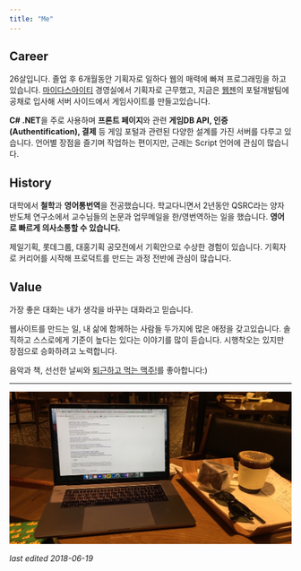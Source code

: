 ```yaml
---
title: "Me"
---
```



## Career

26살입니다. 졸업 후 6개월동안 기획자로 일하다 웹의 매력에 빠져 프로그래밍을 하고있습니다. [마이다스아이티](http://www.midasit.com/) 경영실에서 기획자로 근무했고, 지금은 [웹젠](http://company.webzen.com)의 포털개발팀에 공채로 입사해 서버 사이드에서 게임사이트를 만들고있습니다.

**C# .NET**을 주로 사용하며 **프론트 페이지**와 관련 **게임DB API, 인증(Authentification), 결제** 등 게임 포털과 관련된 다양한 설계를 가진 서버를 다루고 있습니다. 언어별 장점을 즐기며 작업하는 편이지만, 근래는 Script 언어에 관심이 많습니다. 


## History

대학에서 **철학**과 **영어통번역**을 전공했습니다. 학교다니면서 2년동안 QSRC라는 양자 반도체 연구소에서 교수님들의 논문과 업무메일을 한/영번역하는 일을 했습니다. **영어로 빠르게 의사소통할 수 있습니다.** 

제일기획, 롯데그룹, 대홍기획 공모전에서 기획안으로 수상한 경험이 있습니다. 기획자로 커리어를 시작해 프로덕트를 만드는 과정 전반에 관심이 많습니다.


## Value

가장 좋은 대화는 내가 생각을 바꾸는 대화라고 믿습니다.

웹사이트를 만드는 일, 내 삶에 함께하는 사람들 두가지에 많은 애정을 갖고있습니다. 솔직하고 스스로에게 기준이 높다는 있다는 이야기를 많이 듣습니다. 시행착오는 있지만 장점으로 승화하려고 노력합니다.

음악과 책, 선선한 날씨와 <u>퇴근하고 먹는 맥주!</u>를 좋아합니다:)

---------------

![laptop with coffee](/img/061901.png)

_last edited 2018-06-19_